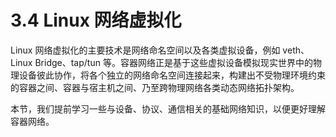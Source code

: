 # 3.4 Linux 网络虚拟化

Linux 网络虚拟化的主要技术是网络命名空间以及各类虚拟设备，例如 veth、Linux Bridge、tap/tun 等。容器网络正是基于这些虚拟设备模拟现实世界中的物理设备彼此协作，将各个独立的网络命名空间连接起来，构建出不受物理环境约束的容器之间、容器与宿主机之间、乃至跨物理网络各类动态网络拓扑架构。

本节，我们提前学习一些与设备、协议、通信相关的基础网络知识，以便更好理解容器网络。

